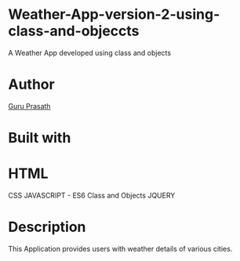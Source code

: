# Weather-App-version-2-using-class-and-objeccts

A Weather App developed using class and objects 

# Author

<a href="https://github.com/guruk05">Guru Prasath</a>

# Built with

# HTML
CSS
JAVASCRIPT - ES6 Class and Objects
JQUERY

# Description

This Application provides users with weather details of various cities.




